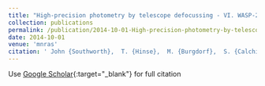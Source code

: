 ```yaml
---
title: "High-precision photometry by telescope defocussing - VI. WASP-24, WASP-25 and WASP-26"
collection: publications
permalink: /publication/2014-10-01-High-precision-photometry-by-telescope-defocussing-VI-WASP-24-WASP-25-and-WASP-26
date: 2014-10-01
venue: 'mnras'
citation: ' John {Southworth},  T. {Hinse},  M. {Burgdorf},  S. {Calchi Novati},  M. {Dominik},  P. {Galianni},  T. {Gerner},  E. {Giannini},  S. {Gu},  M. {Hundertmark},  U. {J{\o}rgensen},  D. {Juncher},  E. {Kerins},  L. {Mancini},  M. {Rabus},  D. {Ricci},  S. {Sch{\&quot;a}fer},  J. {Skottfelt},  J. {Tregloan-Reed},  X. {Wang},  O. {Wertz},  K. {Alsubai},  J. {Andersen},  V. {Bozza},  D. {Bramich},  P. {Browne},  S. {Ciceri},  G. {D&apos;Ago},  Y. {Damerdji},  C. {Diehl},  P. {Dodds},  A. {Elyiv},  X. {Fang},  F. {Finet},  R. {Figuera Jaimes},  S. {Hardis},  K. {Harps{\o}e},  J. {Jessen-Hansen},  N. {Kains},  H. {Kjeldsen},  H. {Korhonen},  C. {Liebig},  M. {Lund},  M. {Lundkvist},  M. {Mathiasen},  M. {Penny},  A. {Popovas},  S. {Prof.},  S. {Rahvar},  K. {Sahu},  G. {Scarpetta},  R. {Schmidt},  F. {Sch{\&quot;o}nebeck},  C. {Snodgrass},  R. {Street},  J. {Surdej},  Y. {Tsapras},  C. {Vilela}, &quot;High-precision photometry by telescope defocussing - VI. WASP-24, WASP-25 and WASP-26.&quot; mnras, 2014.'
---
```

Use [Google Scholar](https://scholar.google.com/scholar?q=High+precision+photometry+by+telescope+defocussing+++VI.+WASP+24,+WASP+25+and+WASP+26){:target="_blank"} for full citation